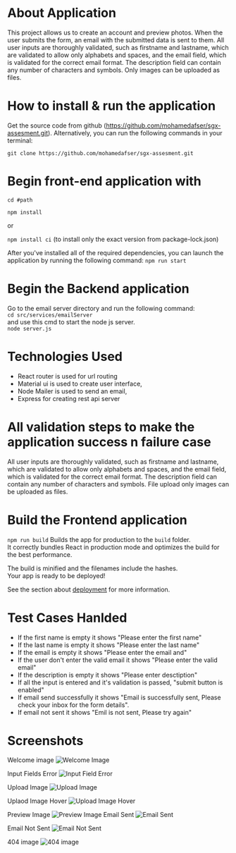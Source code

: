 # About Application
This project allows us to create an account and preview photos. When the user submits the form, an email with the submitted data is sent to them. All user inputs are thoroughly validated, such as firstname and lastname, which are validated to allow only alphabets and spaces, and the email field, which is validated for the correct email format. The description field can contain any number of characters and symbols. Only images can be uploaded as files.

# How to install & run the application

Get the source code from github (https://github.com/mohamedafser/sgx-assesment.git). Alternatively, you can run the following commands in your terminal: 

`git clone https://github.com/mohamedafser/sgx-assesment.git`

# Begin front-end application with 
`cd #path` 

`npm install`
        
 or

`npm install ci`
 (to install only the exact version from package-lock.json)

After you've installed all of the required dependencies, you can launch the application by running the following command: 
`npm run start`

# Begin the Backend application
Go to the email server directory and run the following command: </br>
`cd src/services/emailServer` </br>
 and use this cmd to start the node js server. </br>
`node server.js`

# Technologies Used
* React router is used for url routing
* Material ui is used to create user interface,
* Node Mailer is used to send an email,
* Express for creating rest api server

# All validation steps to make the application success n failure case
All user inputs are thoroughly validated, such as 
firstname and lastname, which are validated to allow only alphabets and spaces, and the
email field, which is validated for the correct email format. 
The description field can contain any number of characters and symbols. 
File upload only images can be uploaded as files.

# Build the Frontend application
`npm run build`
Builds the app for production to the `build` folder.\
It correctly bundles React in production mode and optimizes the build for the best performance.

The build is minified and the filenames include the hashes.\
Your app is ready to be deployed!

See the section about [deployment](https://facebook.github.io/create-react-app/docs/deployment) for more information.

# Test Cases Hanlded
* If the first name is empty it shows "Please enter the first name"
* If the last name is empty it shows "Please enter the last name"
* If the email is empty it shows "Please enter the email and"
* If the user don't enter the valid email it shows "Please enter the valid email"
* If the description is empty it shows "Please enter desctiption"
* If all the input is entered and it's validation is passed, "submit button is enabled"
* If email send successfully it shows "Email is successfully sent, Please check your inbox for the form details".
* If email not sent it shows "Emil is not sent, Please try again"

# Screenshots
Welcome image
![Welcome Image](screenshots/welcome-screen.png)

Input Fields Error
![Input Field Error](screenshots/field-error.png)

Upload Image
![Upload Image](screenshots/upload-image.png)

Uplaod Image Hover
![Upload Image Hover](screenshots/upload-image-hover.png)

Preview Image 
![Preview Image](screenshots/preview-image.png)
Email Sent
![Email Sent](screenshots/email-sent.png)

Email Not Sent
![Email Not Sent](screenshots/email-not-send.png)

404 image
![404 image](screenshots/404.png)
